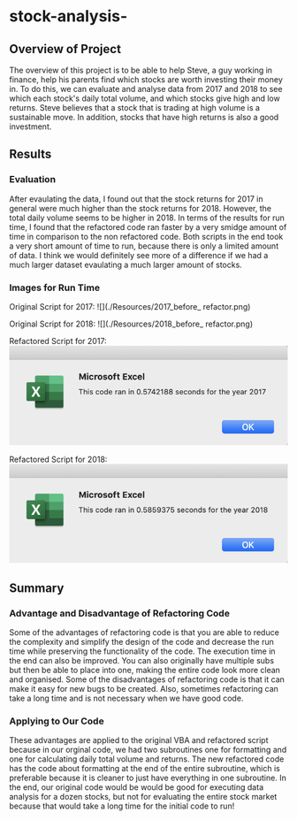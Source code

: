 # stock-analysis-

## Overview of Project
The overview of this project is to be able to help Steve, a guy working in finance, help his parents find which stocks are worth investing their money in. To do this, we can evaluate and analyse data from 2017 and 2018 to see which each stock's daily total volume, and which stocks give high and low returns. Steve believes that a stock that is trading at high volume is a sustainable move. In addition, stocks that have high returns is also a good investment. 

## Results
### Evaluation 
After evaulating the data, I found out that the stock returns for 2017 in general were much higher than the stock returns for 2018. However, the total daily volume seems to be higher in 2018. In terms of the results for run time, I found that the refactored code ran faster by a very smidge amount of time in comparison to the non refactored code. Both scripts in the end took a very short amount of time to run, because there is only a limited amount of data. I think we would definitely see more of a difference if we had a much larger dataset evaulating a much larger amount of stocks. 

### Images for Run Time 
Original Script for 2017:
![](./Resources/2017_before_ refactor.png)

Original Script for 2018:
![](./Resources/2018_before_ refactor.png)

Refactored Script for 2017:
![](./Resources/VBA_Challenge_2017.png)

Refactored Script for 2018:
![](./Resources/VBA_Challenge_2018.png)

## Summary
### Advantage and Disadvantage of Refactoring Code
Some of the advantages of refactoring code is that you are able to reduce the complexity and simplify the design of the code and decrease the run time while preserving the functionality of the code. The execution time in the end can also be improved. You can also originally have multiple subs but then be able to place into one, making the entire code look more clean and organised. 
Some of the disadvantages of refactoring code is that it can make it easy for new bugs to be created. Also, sometimes refactoring can take a long time and is not necessary when we have good code. 

### Applying to Our Code 
These advantages are applied to the original VBA and refactored script because in our orginal code, we had two subroutines one for formatting and one for calculating daily total volume and returns. The new refactored code has the code about formatting at the end of the entire subroutine, which is preferable because it is cleaner to just have everything in one subroutine. In the end, our original code would be would be good for executing data analysis for a dozen stocks, but not for evaluating the entire stock market because that would take a long time for the initial code to run!
